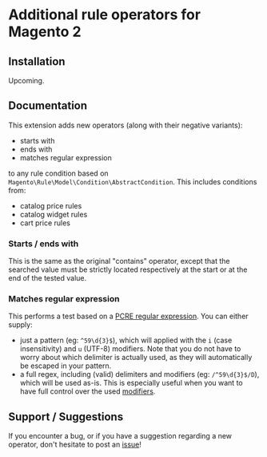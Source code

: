 # Additional rule operators for Magento 2

## Installation

Upcoming.

## Documentation

This extension adds new operators (along with their negative variants):
* starts with
* ends with
* matches regular expression

to any rule condition based on `Magento\Rule\Model\Condition\AbstractCondition`. This includes conditions from:
* catalog price rules
* catalog widget rules
* cart price rules

### Starts / ends with

This is the same as the original "contains" operator, except that the searched value must be strictly located
respectively at the start or at the end of the tested value.

### Matches regular expression

This performs a test based on a [PCRE regular expression](http://php.net/manual/en/reference.pcre.pattern.syntax.php).
You can either supply:
* just a pattern (eg: `^59\d{3}$`), which will applied with the `i` (case insensitivity) and `u` (UTF-8) modifiers.
Note that you do not have to worry about which delimiter is actually used, as they will automatically be escaped in
your pattern.
* a full regex, including (valid) delimiters and modifiers (eg: `/^59\d{3}$/D`), which will be used as-is.
This is especially useful when you want to have full control over the used
[modifiers](http://php.net/manual/en/reference.pcre.pattern.modifiers.php).

## Support / Suggestions

If you encounter a bug, or if you have a suggestion regarding a new operator, don't hesitate to
post an [issue](https://github.com/blmage/magento2-rule-operators/issues/new)!
